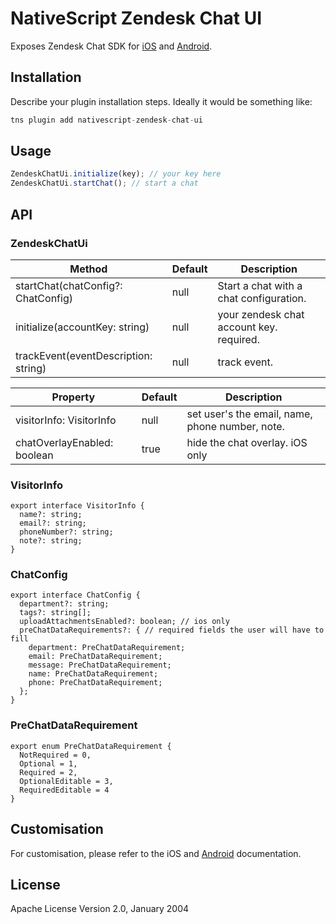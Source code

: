 # NativeScript Zendesk Chat UI

Exposes Zendesk Chat SDK for [iOS](https://developer.zendesk.com/embeddables/docs/ios-chat-sdk/introduction) and [Android](https://developer.zendesk.com/embeddables/docs/android-chat-sdk/introduction).


## Installation

Describe your plugin installation steps. Ideally it would be something like:

```typescript
tns plugin add nativescript-zendesk-chat-ui
```

## Usage 

	
```typescript
ZendeskChatUi.initialize(key); // your key here
ZendeskChatUi.startChat(); // start a chat
```

## API

### ZendeskChatUi
    
| Method | Default | Description |
| --- | --- | --- |
| startChat(chatConfig?: ChatConfig) | null | Start a chat with a chat configuration. |
| initialize(accountKey: string) | null | your zendesk chat account key. required.
| trackEvent(eventDescription: string) | null | track event.

| Property | Default | Description |
| --- | --- | --- |
| visitorInfo: VisitorInfo | null | set user's the email, name, phone number, note. |
| chatOverlayEnabled: boolean | true | hide the chat overlay. iOS only|

### VisitorInfo
```
export interface VisitorInfo {
  name?: string;
  email?: string;
  phoneNumber?: string;
  note?: string;
}
```

### ChatConfig 

```
export interface ChatConfig {
  department?: string;
  tags?: string[];
  uploadAttachmentsEnabled?: boolean; // ios only
  preChatDataRequirements?: { // required fields the user will have to fill
    department: PreChatDataRequirement;
    email: PreChatDataRequirement;
    message: PreChatDataRequirement;
    name: PreChatDataRequirement;
    phone: PreChatDataRequirement;
  };
}
```

### PreChatDataRequirement

```
export enum PreChatDataRequirement {
  NotRequired = 0,
  Optional = 1,
  Required = 2,
  OptionalEditable = 3,
  RequiredEditable = 4
}
```

## Customisation

For customisation, please refer to the iOS and [Android](https://developer.zendesk.com/embeddables/docs/android-chat-sdk/customization) documentation.

## License

Apache License Version 2.0, January 2004
